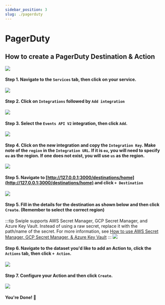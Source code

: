 ```yaml
---
sidebar_position: 3
slug: ./pagerduty
---
```


# PagerDuty

## How to create a PagerDuty Destination & Action
![](/img/actions/pagerduty/example.png)

#### Step 1. Navigate to the `Services` tab, then click on your service.

![](/img/actions/pagerduty/step-1.png)

#### Step 2. Click on `Integrations` followed by `Add integration`

![](/img/actions/pagerduty/step-2.png)

#### Step 3. Select the `Events API V2` integration, then click `Add`.

![](/img/actions/pagerduty/step-3.png)

#### Step 4. Click on the new integration and copy the `Integration Key`. Make note of the `region` in the `Integration URL`. If it is `eu`, you will need to specify `eu` as the region. If one does not exist, you will use `us` as the region.

![](/img/actions/pagerduty/step-4.png)

#### Step 5. Navigate to [http://127.0.0.1:3000/destinations/home](http://127.0.0.1:3000/destinations/home) and click `+ Destination`
![](/img/create-destination.png)

#### Step 5. Fill in the details for the destination as shown below and then click `Create`. (Remember to select the correct region)
:::tip
Swiple supports AWS Secret Manager, GCP Secret Manager, and Azure Key Vault. Instead of using a raw secret, replace it with the path/name of the secret.
For more information, see [How to use AWS Secret Manager, GCP Secret Manager, & Azure Key Vault](/docs/how-to-guides/secrets-manager)
:::
![](/img/actions/pagerduty/step-5.png)

#### Step 6. Navigate to the dataset you'd like to add an Action to, click the `Actions` tab, then click `+ Action`.
![](/img/dataset-create-action.png)

#### Step 7. Configure your Action and then click `Create`.
![](/img/actions/pagerduty/step-6.png)

#### You're Done! 🎉
